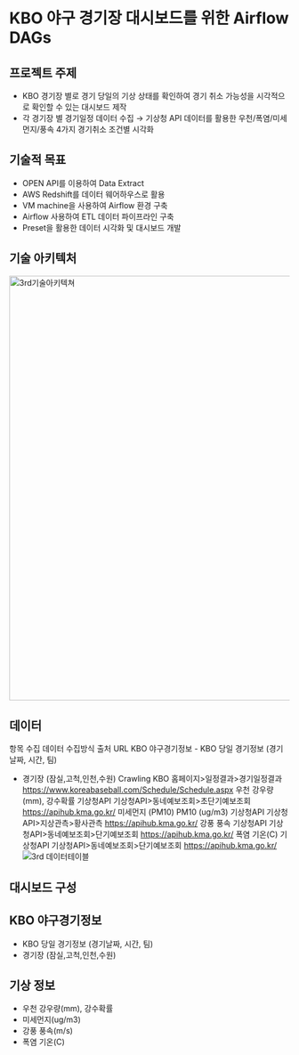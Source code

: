 # KBO 야구 경기장 대시보드를 위한 Airflow DAGs

## 프로젝트 주제
- KBO 경기장 별로 경기 당일의 기상 상태를 확인하여 경기 취소 가능성을 시각적으로 확인할 수 있는 대시보드 제작
- 각 경기장 별 경기일정 데이터 수집 → 기상청 API 데이터를 활용한 우천/폭염/미세먼지/풍속 4가지 경기취소 조건별 시각화
  
## 기술적 목표
- OPEN API를 이용하여 Data Extract
- AWS Redshift를 데이터 웨어하우스로 활용
- VM machine을 사용하여 Airflow 환경 구축
- Airflow 사용하여 ETL 데이터 파이프라인 구축
- Preset을 활용한 데이터 시각화 및 대시보드 개발
  
## 기술 아키텍처
<img width="763" alt="3rd기술아키텍쳐" src="https://github.com/nooreong2/devcourse-project3/assets/116233156/3118d703-694f-498c-81b3-b1da1147ae99">

## 데이터
항목	수집 데이터	수집방식	출처	URL
KBO
야구경기정보	- KBO 당일 경기정보
   (경기날짜, 시간, 팀)
- 경기장
    (잠실,고척,인천,수원)	Crawling	KBO 홈페이지>일정결과>경기일정결과	https://www.koreabaseball.com/Schedule/Schedule.aspx
우천	강우량(mm), 강수확률	기상청API	기상청API>동네예보조회>초단기예보조회	https://apihub.kma.go.kr/
미세먼지
(PM10)	PM10 (ug/m3)	기상청API	기상청API>지상관측>황사관측	https://apihub.kma.go.kr/
강풍	풍속	기상청API	기상청API>동네예보조회>단기예보조회	https://apihub.kma.go.kr/
폭염	기온(C)	기상청API	기상청API>동네예보조회>단기예보조회	https://apihub.kma.go.kr/
![3rd 데이터테이블](https://github.com/nooreong2/devcourse-project3/assets/116233156/59c8ac21-0f10-429e-9ec4-7d4a906715e1)


## 대시보드 구성
## KBO 야구경기정보	
- KBO 당일 경기정보 (경기날짜, 시간, 팀)
- 경기장 (잠실,고척,인천,수원)
## 기상 정보 
- 우천	강우량(mm), 강수확률
- 미세먼지(ug/m3)
- 강풍	풍속(m/s)
- 폭염	기온(C)
